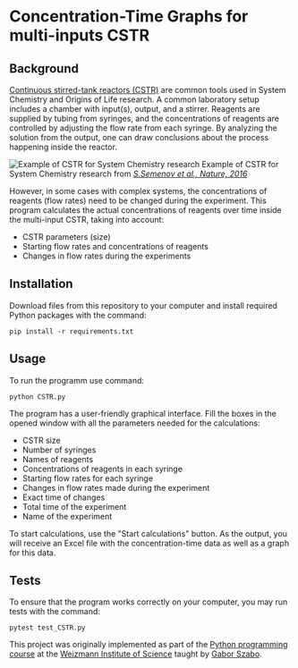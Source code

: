 # Concentration-Time Graphs for multi-inputs CSTR

## Background
[Continuous stirred-tank reactors (CSTR)](https://en.wikipedia.org/wiki/Continuous_stirred-tank_reactor) are common tools used in System Chemistry and Origins of Life research. A common laboratory setup includes a chamber with input(s), output, and a stirrer. Reagents are supplied by tubing from syringes, and the concentrations of reagents are controlled by adjusting the flow rate from each syringe. By analyzing the solution from the output, one can draw conclusions about the process happening inside the reactor.

![Example of CSTR for System Chemistry research](https://scx2.b-cdn.net/gfx/news/2016/57ed138dcf1f6.jpg)
Example of CSTR for System Chemistry research from [*S.Semenov et al., Nature, 2016*](https://www.nature.com/articles/nature19776)

However, in some cases with complex systems, the concentrations of reagents (flow rates) need to be changed during the experiment. This program calculates the actual concentrations of reagents over time inside the multi-input CSTR, taking into account:
* CSTR parameters (size)
* Starting flow rates and concentrations of reagents
* Changes in flow rates during the experiments 


## Installation
Download files from this repository to your computer and install required Python packages with the command:

`pip install -r requirements.txt`

## Usage
To run the programm use command:

`python CSTR.py`

The program has a user-friendly graphical interface. Fill the boxes in the opened window with all the parameters needed for the calculations:
* CSTR size
* Number of syringes
* Names of reagents 
* Concentrations of reagents in each syringe
* Starting flow rates for each syringe
* Changes in flow rates made during the experiment
* Exact time of changes
* Total time of the experiment
* Name of the experiment 

To start calculations, use the "Start calculations" button.
As the output, you will receive an Excel file with the concentration-time data as well as a graph for this data.

## Tests
To ensure that the program works correctly on your computer, you may run tests with the command:

`pytest test_CSTR.py`

This project was originally implemented as part of the [Python programming course](https://github.com/szabgab/wis-python-course-2024-04) at the [Weizmann Institute of Science](https://www.weizmann.ac.il) taught by [Gabor Szabo](https://szabgab.com/).
